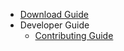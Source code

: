 - [Download Guide](/en/download.md)
- Developer Guide
  - [Contributing Guide](/en/developer-guide/CONTRIBUTING.md)

